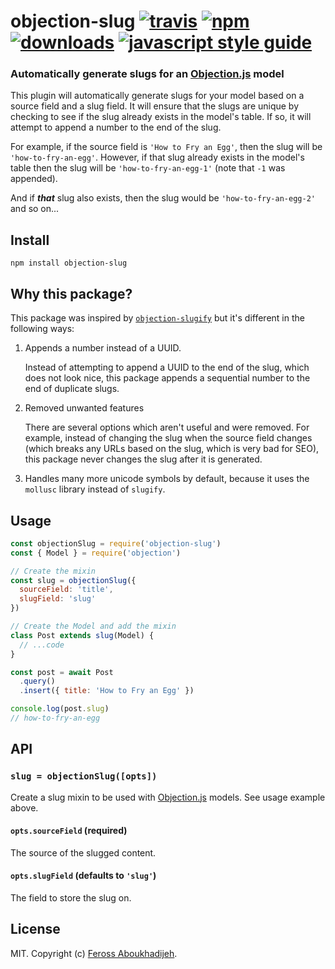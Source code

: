 # objection-slug [![travis][travis-image]][travis-url] [![npm][npm-image]][npm-url] [![downloads][downloads-image]][downloads-url] [![javascript style guide][standard-image]][standard-url]

[travis-image]: https://img.shields.io/travis/feross/objection-slug/master.svg
[travis-url]: https://travis-ci.org/feross/objection-slug
[npm-image]: https://img.shields.io/npm/v/objection-slug.svg
[npm-url]: https://npmjs.org/package/objection-slug
[downloads-image]: https://img.shields.io/npm/dm/objection-slug.svg
[downloads-url]: https://npmjs.org/package/objection-slug
[standard-image]: https://img.shields.io/badge/code_style-standard-brightgreen.svg
[standard-url]: https://standardjs.com

### Automatically generate slugs for an [Objection.js](https://vincit.github.io/objection.js/) model

This plugin will automatically generate slugs for your model based on a source
field and a slug field. It will ensure that the slugs are unique by checking to
see if the slug already exists in the model's table. If so, it will attempt to
append a number to the end of the slug.

For example, if the source field is `'How to Fry an Egg'`, then the slug will be
`'how-to-fry-an-egg'`. However, if that slug already exists in the model's table
then the slug will be `'how-to-fry-an-egg-1'` (note that `-1` was appended).

And if ***that*** slug also exists, then the slug would be
`'how-to-fry-an-egg-2'` and so on...

## Install

```
npm install objection-slug
```

## Why this package?

This package was inspired by
[`objection-slugify`](https://github.com/combine/objection-slugify) but it's
different in the following ways:

1. Appends a number instead of a UUID.

   Instead of attempting to append a UUID to the end of the slug, which does not
   look nice, this package appends a sequential number to the end of duplicate
   slugs.

2. Removed unwanted features

   There are several options which aren't useful and were removed. For example,
   instead of changing the slug when the source field changes (which breaks any
   URLs based on the slug, which is very bad for SEO), this package never
   changes the slug after it is generated.

3. Handles many more unicode symbols by default, because it uses the `mollusc`
   library instead of `slugify`.

## Usage

```js
const objectionSlug = require('objection-slug')
const { Model } = require('objection')

// Create the mixin
const slug = objectionSlug({
  sourceField: 'title',
  slugField: 'slug'
})

// Create the Model and add the mixin
class Post extends slug(Model) {
  // ...code
}

const post = await Post
  .query()
  .insert({ title: 'How to Fry an Egg' })

console.log(post.slug)
// how-to-fry-an-egg
```

## API

### `slug = objectionSlug([opts])`

Create a slug mixin to be used with
[Objection.js](https://vincit.github.io/objection.js/) models. See usage example
above.

#### `opts.sourceField` (required)

The source of the slugged content.

#### `opts.slugField` (defaults to `'slug'`)

The field to store the slug on.

## License

MIT. Copyright (c) [Feross Aboukhadijeh](https://feross.org).
